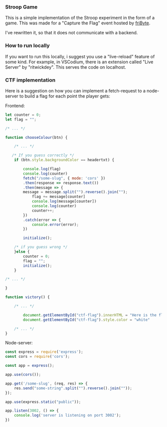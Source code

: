 ### Stroop Game

This is a simple implementation of the Stroop experiment in the form of a game. This was made for a "Capture the Flag" event hosted by [friByte](https://fribyte.no/). 

I've rewritten it, so that it does not communicate with a backend.

### How to run locally

If you want to run this locally, i suggest you use a "live-reload" feature of some kind. For example, in VSCodium, there is an extension called "Live Server" by "ritwickdey". This serves the code on localhost. 

### CTF implementation

Here is a suggestion on how you can implement a fetch-request to a node-server to build a flag for each point the player gets:

Frontend:

```javascript
let counter = 0;
let flag = "";

/* ... */

function chooseColour(btn) {

    /* ... */

   /* If you guess correctly */
    if (btn.style.backgroundColor == headertxt) {

        console.log(flag)
        console.log(counter)
        fetch("/some-slug", { mode: 'cors' })
        .then(response => response.text())
        .then(message => {
	    message = message.split("").reverse().join("");
            flag += message[counter]
            console.log(message[counter])
            console.log(counter)
            counter++;
        })
        .catch(error => {
            console.error(error);
        })

        initialize();

    /* if you guess wrong */
    }else {
        counter = 0;
        flag = "";
        initialize();
    }

/* ... */

}

function victory() {

    /* ... */

        document.getElementById("ctf-flag").innerHTML = "Here is the flag: " + flag
        document.getElementById("ctf-flag").style.color = "white"

    /* ... */
}

```

Node-server:

```javascript
const express = require('express');
const cors = require('cors');

const app = express();

app.use(cors());

app.get('/some-slug', (req, res) => {
    res.send("some-string".split("").reverse().join(""));
});

app.use(express.static("public"));

app.listen(3002, () => {
    console.log('server is listening on port 3002');
})
```
